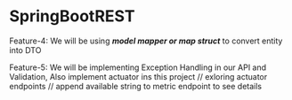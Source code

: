 # SpringBootREST
Feature-4: We will be using **_model mapper or map struct_** to convert entity into DTO

Feature-5: We will be implementing Exception Handling in our API and Validation,
            Also implement actuator ins this project
            // exloring actuator endpoints
            // append available string to metric endpoint to see details